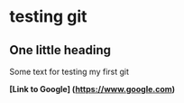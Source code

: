# testing git
## One little heading

Some text for testing my first git

__[Link to Google] (https://www.google.com)__
